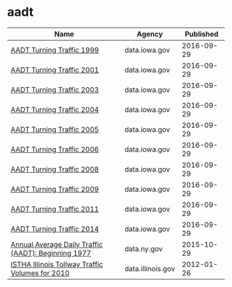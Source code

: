 # aadt

Name | Agency | Published
---- | ---- | ---------
[AADT Turning Traffic 1999](../datasets/9bnf-mwkb.md) | data.iowa.gov | 2016-09-29
[AADT Turning Traffic 2001](../datasets/8z8t-apms.md) | data.iowa.gov | 2016-09-29
[AADT Turning Traffic 2003](../datasets/swa5-edvy.md) | data.iowa.gov | 2016-09-29
[AADT Turning Traffic 2004](../datasets/x89d-qusv.md) | data.iowa.gov | 2016-09-29
[AADT Turning Traffic 2005](../datasets/v7pn-44q8.md) | data.iowa.gov | 2016-09-29
[AADT Turning Traffic 2006](../datasets/hpc6-nhr3.md) | data.iowa.gov | 2016-09-29
[AADT Turning Traffic 2008](../datasets/bpe7-rq9j.md) | data.iowa.gov | 2016-09-29
[AADT Turning Traffic 2009](../datasets/43c3-stp6.md) | data.iowa.gov | 2016-09-29
[AADT Turning Traffic 2011](../datasets/as5s-avn6.md) | data.iowa.gov | 2016-09-29
[AADT Turning Traffic 2014](../datasets/x3ar-rhnf.md) | data.iowa.gov | 2016-09-29
[Annual Average Daily Traffic (AADT): Beginning 1977](../datasets/6amx-2pbv.md) | data.ny.gov | 2015-10-29
[ISTHA Illinois Tollway Traffic Volumes for 2010](../datasets/ii2d-g8y2.md) | data.illinois.gov | 2012-01-26


